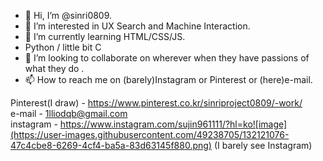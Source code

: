 - 👋 Hi, I’m @sinri0809.
- 👀 I’m interested in UX Search and Machine Interaction.
- 🌱 I’m currently learning HTML/CSS/JS.
- Python / little bit C
- 💞️ I’m looking to collaborate on wherever when they have passions of what they do .
- 📫 How to reach me on (barely)Instagram or Pinterest or (here)e-mail.


Pinterest(I draw) - https://www.pinterest.co.kr/sinriproject0809/-work/  
e-mail - 1lliodqb@gmail.com  
instagram - https://www.instagram.com/sujin961111/?hl=ko![image](https://user-images.githubusercontent.com/49238705/132121076-47c4cbe8-6269-4cf4-ba5a-83d63145f880.png)
(I barely see Instagram)

<!---
sinri0809/sinri0809 is a ✨ special ✨ repository because its `README.md` (this file) appears on your GitHub profile.
You can click the Preview link to take a look at your changes.
--->
